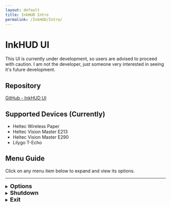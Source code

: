 ```yaml
---
layout: default
title: InkHUD Intro
permalink: /InkHUD/Intro/
---
```

# InkHUD UI  

This UI is currently under development, so users are advised to proceed with caution. I am not the developer, just someone very interested in seeing it's future development.

## Repository  
[GitHub - InkHUD UI](https://github.com/todd-herbert/meshtastic-firmware/tree/InkHUD)  

## Supported Devices (Currently)
- Heltec Wireless Paper
- Heltec Vision Master E213
- Heltec Vision Master E290
- Lilygo T-Echo

## Menu Guide  
Click on any menu item below to expand and view its options.  

---

<details>
  <summary><strong><span style="font-size: 18px;">Options</span></strong></summary>

  <span style="display: block; margin-top: 6px; font-size: 14px;">InkHUD Settings</span>

  <blockquote>
  <details>
    <summary><strong><span style="font-size: 18px;">Applet</span></strong></summary>

    <span style="display: block; margin-top: 6px; font-size: 14px;">Select Screen to Display</span>

    <blockquote>
    <details>
      <summary><strong><span style="font-size: 18px;">All Messages</span></strong></summary>
      <span style="display: block; margin-top: 6px; font-size: 14px;">Displays the last heard message from DMs or channels.</span>
    </details>

    <details>
      <summary><strong><span style="font-size: 18px;">DMs</span></strong></summary>
      <span style="display: block; margin-top: 6px; font-size: 14px;">Shows the last received direct message.</span>
    </details>

    <details>
      <summary><strong><span style="font-size: 18px;">Channel 0</span></strong></summary>
      <span style="display: block; margin-top: 6px; font-size: 14px;">Displays all recent messages on Channel 0 in a threaded format.</span>
    </details>

    <details>
      <summary><strong><span style="font-size: 18px;">Channel 1</span></strong></summary>
      <span style="display: block; margin-top: 6px; font-size: 14px;">Displays all recent messages on Channel 1 in a threaded format.</span>
    </details>

    <details>
      <summary><strong><span style="font-size: 18px;">Positions</span></strong></summary>
      <span style="display: block; margin-top: 6px; font-size: 14px;">Shows the Node Map Position screen, with "X" markers for locations.</span>
    </details>

    <details>
      <summary><strong><span style="font-size: 18px;">Recents List</span></strong></summary>
      <span style="display: block; margin-top: 6px; font-size: 14px;">Displays a list of last heard nodes within a specified time frame.</span>
    </details>

    <details>
      <summary><strong><span style="font-size: 18px;">Heard</span></strong></summary>
      <span style="display: block; margin-top: 6px; font-size: 14px;">Lists all nodes heard within a certain time period.</span>
    </details>

    <details>
      <summary><strong><span style="font-size: 18px;">Exit</span></strong></summary>
      <span style="display: block; margin-top: 6px; font-size: 14px;">Closes the menu screen.</span>
    </details>
    </blockquote>

  </details>

  <details>
    <summary><strong><span style="font-size: 18px;">Auto-Show</span></strong></summary>

    <span style="display: block; margin-top: 6px; font-size: 14px;">Automatically shows the screen when new data is received for any selected below</span>

    <blockquote>
      <div style="margin: 8px 20px; padding: 10px 15px; font-size: 16px; font-weight: bold; background: #FFD700; color: black; border-radius: 6px; cursor: pointer; display: block; text-align: center; width: 180px;">All Messages</div>
      <div style="margin: 8px 20px; padding: 10px 15px; font-size: 16px; font-weight: bold; background: #FFD700; color: black; border-radius: 6px; cursor: pointer; display: block; text-align: center; width: 180px;">DMs</div>
      <div style="margin: 8px 20px; padding: 10px 15px; font-size: 16px; font-weight: bold; background: #FFD700; color: black; border-radius: 6px; cursor: pointer; display: block; text-align: center; width: 180px;">Channel 0</div>
      <div style="margin: 8px 20px; padding: 10px 15px; font-size: 16px; font-weight: bold; background: #FFD700; color: black; border-radius: 6px; cursor: pointer; display: block; text-align: center; width: 180px;">Channel 1</div>
      <div style="margin: 8px 20px; padding: 10px 15px; font-size: 16px; font-weight: bold; background: #FFD700; color: black; border-radius: 6px; cursor: pointer; display: block; text-align: center; width: 180px;">Positions</div>
      <div style="margin: 8px 20px; padding: 10px 15px; font-size: 16px; font-weight: bold; background: #FFD700; color: black; border-radius: 6px; cursor: pointer; display: block; text-align: center; width: 180px;">Recents List</div>
      <div style="margin: 8px 20px; padding: 10px 15px; font-size: 16px; font-weight: bold; background: #FFD700; color: black; border-radius: 6px; cursor: pointer; display: block; text-align: center; width: 180px;">Heard</div>
      <div style="margin: 8px 20px; padding: 10px 15px; font-size: 16px; font-weight: bold; background: #FFD700; color: black; border-radius: 6px; cursor: pointer; display: block; text-align: center; width: 180px;">Exit</div>
    </blockquote>

  </details>

  <details>
    <summary><strong><span style="font-size: 18px;">Recent Duration</span></strong></summary>

    <span style="display: block; margin-top: 6px; font-size: 14px;">Filter Recents List by Time</span>

    <blockquote>
    <div style="margin-top: 6px;">
      <div style="margin: 8px 20px; padding: 10px 15px; font-size: 16px; font-weight: bold; background: #FFD700; color: black; border-radius: 6px; cursor: pointer; display: block; text-align: center; width: 180px;">2 Minutes</div>
      <div style="margin: 8px 20px; padding: 10px 15px; font-size: 16px; font-weight: bold; background: #FFD700; color: black; border-radius: 6px; cursor: pointer; display: block; text-align: center; width: 180px;">5 Minutes</div>
      <div style="margin: 8px 20px; padding: 10px 15px; font-size: 16px; font-weight: bold; background: #FFD700; color: black; border-radius: 6px; cursor: pointer; display: block; text-align: center; width: 180px;">10 Minutes</div>
      <div style="margin: 8px 20px; padding: 10px 15px; font-size: 16px; font-weight: bold; background: #FFD700; color: black; border-radius: 6px; cursor: pointer; display: block; text-align: center; width: 180px;">30 Minutes</div>
      <div style="margin: 8px 20px; padding: 10px 15px; font-size: 16px; font-weight: bold; background: #FFD700; color: black; border-radius: 6px; cursor: pointer; display: block; text-align: center; width: 180px;">60 Minutes</div>
      <div style="margin: 8px 20px; padding: 10px 15px; font-size: 16px; font-weight: bold; background: #FFD700; color: black; border-radius: 6px; cursor: pointer; display: block; text-align: center; width: 180px;">120 Minutes</div>
    </div>
    </blockquote>

  </details>

  <details>
    <summary><strong><span style="font-size: 18px;">Layout</span></strong></summary>

      <span style="display: block; margin-top: 6px; font-size: 14px;">Splits the screen into different sections for improved data visualization.</span>

  </details>

  <details>
    <summary><strong><span style="font-size: 18px;">Rotate</span></strong></summary>

      <span style="display: block; margin-top: 6px; font-size: 14px;">Rotates the screen clockwise for different orientations.</span>

  </details>

  <details>
    <summary><strong><span style="font-size: 18px;">Notification</span></strong></summary>

      <span style="display: block; margin-top: 6px; font-size: 14px;">Enables a notification banner when a new message is received.</span>

  </details>

  <details>
    <summary><strong><span style="font-size: 18px;">Battery Icon</span></strong></summary>

      <span style="display: block; margin-top: 6px; font-size: 14px;">Displays the battery level on all screens.</span>

  </details>

  </blockquote>
</details>

<details>
  <summary><strong><span style="font-size: 18px;">Shutdown</span></strong></summary>

      <span style="display: block; margin-top: 6px; font-size: 14px;">Puts the device into <strong>Deep Sleep</strong> while saving all current settings and messages.</span>

</details>

<details>
  <summary><strong><span style="font-size: 18px;">Exit</span></strong></summary>

      <span style="display: block; margin-top: 6px; font-size: 14px;">Closes the menu screen.</span>

</details>
